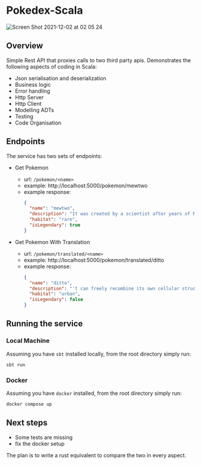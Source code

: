 # Pokedex-Scala

![Screen Shot 2021-12-02 at 02 05 24](https://user-images.githubusercontent.com/13497500/144344171-7bf35e27-d885-4297-87fc-7aa97c786f6e.png)

## Overview

Simple Rest API that proxies calls to two third party apis. Demonstrates the following aspects of coding in Scala:

- Json serialisation and deserialization
- Business logic
- Error handling
- Http Server
- Http Client
- Modelling ADTs
- Testing
- Code Organisation

## Endpoints

The service has two sets of endpoints: 

- Get Pokemon 
  - url: `/pokemon/<name>`
  - example: http://localhost:5000/pokemon/mewtwo
  - example response:
    ```json
    {
      "name": "mewtwo",
      "description": "It was created by a scientist after years of horrific gene splicing and DNA engineering experiments.",
      "habitat": "rare",
      "isLegendary": true
    }
    ```

- Get Pokemon With Translation 
    - url: `/pokemon/translated/<name>`
    - example: http://localhost:5000/pokemon/translated/ditto
    - example response:
      ```json
      {
        "name": "ditto",
        "description": "'t can freely recombine its own cellular structure to transform into other life-forms.",
        "habitat": "urban",
        "isLegendary": false
      }
      ```    


## Running the service

### Local Machine

Assuming you have `sbt` installed locally, from the root directory simply run:

```bash
sbt run
```

### Docker

Assuming you have `docker` installed, from the root directory simply run:

```bash
docker compose up
```

## Next steps

- Some tests are missing
- fix the docker setup

The plan is to write a rust equivalent to compare the two in every aspect.
